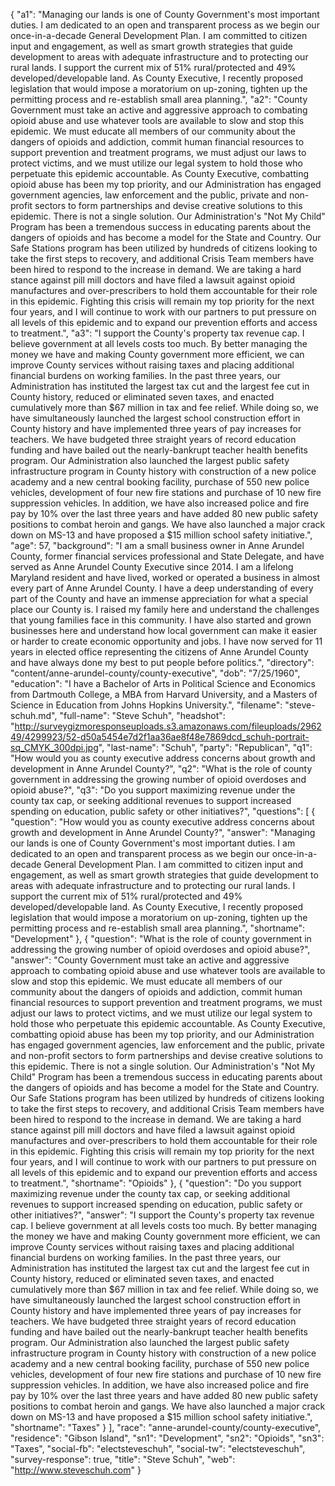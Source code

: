 {
  "a1": "Managing our lands is one of County Government's most important duties. I am dedicated to an open and transparent process as we begin our once-in-a-decade General Development Plan. I am committed to citizen input and engagement, as well as smart growth strategies that guide development to areas with adequate infrastructure and to protecting our rural lands. I support the current mix of 51% rural/protected and 49% developed/developable land. As County Executive, I recently proposed legislation that would impose a moratorium on up-zoning, tighten up the permitting process and re-establish small area planning.",
  "a2": "County Government must take an active and aggressive approach to combating opioid abuse and use whatever tools are available to slow and stop this epidemic. We must educate all members of our community about the dangers of opioids and addiction, commit human financial resources to support prevention and treatment programs, we must adjust our laws to protect victims, and we must utilize our legal system to hold those who perpetuate this epidemic accountable. As County Executive, combatting opioid abuse has been my top priority, and our Administration has engaged government agencies, law enforcement and the public, private and non-profit sectors to form partnerships and devise creative solutions to this epidemic. There is not a single solution. Our Administration's \"Not My Child\" Program has been a tremendous success in educating parents about the dangers of opioids and has become a model for the State and Country. Our Safe Stations program has been utilized by hundreds of citizens looking to take the first steps to recovery, and additional Crisis Team members have been hired to respond to the increase in demand. We are taking a hard stance against pill mill doctors and have filed a lawsuit against opioid manufactures and over-prescribers to hold them accountable for their role in this epidemic. Fighting this crisis will remain my top priority for the next four years, and I will continue to work with our partners to put pressure on all levels of this epidemic and to expand our prevention efforts and access to treatment.",
  "a3": "I support the County's property tax revenue cap. I believe government at all levels costs too much. By better managing the money we have and making County government more efficient, we can improve County services without raising taxes and placing additional financial burdens on working families. In the past three years, our Administration has instituted the largest tax cut and the largest fee cut in County history, reduced or eliminated seven taxes, and enacted cumulatively more than $67 million in tax and fee relief. While doing so, we have simultaneously launched the largest school construction effort in County history and have implemented three years of pay increases for teachers. We have budgeted three straight years of record education funding and have bailed out the nearly-bankrupt teacher health benefits program. Our Administration also launched the largest public safety infrastructure program in County history with construction of a new police academy and a new central booking facility, purchase of 550 new police vehicles, development of four new fire stations and purchase of 10 new fire suppression vehicles. In addition, we have also increased police and fire pay by 10% over the last three years and have added 80 new public safety positions to combat heroin and gangs. We have also launched a major crack down on MS-13 and have proposed a $15 million school safety initiative.",
  "age": 57,
  "background": "I am a small business owner in Anne Arundel County, former financial services professional and State Delegate, and have served as Anne Arundel County Executive since 2014. I am a lifelong Maryland resident and have lived, worked or operated a business in almost every part of Anne Arundel County. I have a deep understanding of every part of the County and have an immense appreciation for what a special place our County is. I raised my family here and understand the challenges that young families face in this community. I have also started and grown businesses here and understand how local government can make it easier or harder to create economic opportunity and jobs. I have now served for 11 years in elected office representing the citizens of Anne Arundel County and have always done my best to put people before politics.",
  "directory": "content/anne-arundel-county/county-executive",
  "dob": "7/25/1960",
  "education": "I have a Bachelor of Arts in Political Science and Economics from Dartmouth College, a MBA from Harvard University, and a Masters of Science in Education from Johns Hopkins University.",
  "filename": "steve-schuh.md",
  "full-name": "Steve Schuh",
  "headshot": "http://surveygizmoresponseuploads.s3.amazonaws.com/fileuploads/296249/4299923/52-d50a5454e7d2f1aa36ae8f48e7869dcd_schuh-portrait-sq_CMYK_300dpi.jpg",
  "last-name": "Schuh",
  "party": "Republican",
  "q1": "How would you as county executive address concerns about growth and development in Anne Arundel County?",
  "q2": "What is the role of county government in addressing the growing number of opioid overdoses and opioid abuse?",
  "q3": "Do you support maximizing revenue under the county tax cap, or seeking additional revenues to support increased spending on education, public safety or other initiatives?",
  "questions": [
    {
      "question": "How would you as county executive address concerns about growth and development in Anne Arundel County?",
      "answer": "Managing our lands is one of County Government's most important duties. I am dedicated to an open and transparent process as we begin our once-in-a-decade General Development Plan. I am committed to citizen input and engagement, as well as smart growth strategies that guide development to areas with adequate infrastructure and to protecting our rural lands. I support the current mix of 51% rural/protected and 49% developed/developable land. As County Executive, I recently proposed legislation that would impose a moratorium on up-zoning, tighten up the permitting process and re-establish small area planning.",
      "shortname": "Development"
    },
    {
      "question": "What is the role of county government in addressing the growing number of opioid overdoses and opioid abuse?",
      "answer": "County Government must take an active and aggressive approach to combating opioid abuse and use whatever tools are available to slow and stop this epidemic. We must educate all members of our community about the dangers of opioids and addiction, commit human financial resources to support prevention and treatment programs, we must adjust our laws to protect victims, and we must utilize our legal system to hold those who perpetuate this epidemic accountable. As County Executive, combatting opioid abuse has been my top priority, and our Administration has engaged government agencies, law enforcement and the public, private and non-profit sectors to form partnerships and devise creative solutions to this epidemic. There is not a single solution. Our Administration's \"Not My Child\" Program has been a tremendous success in educating parents about the dangers of opioids and has become a model for the State and Country. Our Safe Stations program has been utilized by hundreds of citizens looking to take the first steps to recovery, and additional Crisis Team members have been hired to respond to the increase in demand. We are taking a hard stance against pill mill doctors and have filed a lawsuit against opioid manufactures and over-prescribers to hold them accountable for their role in this epidemic. Fighting this crisis will remain my top priority for the next four years, and I will continue to work with our partners to put pressure on all levels of this epidemic and to expand our prevention efforts and access to treatment.",
      "shortname": "Opioids"
    },
    {
      "question": "Do you support maximizing revenue under the county tax cap, or seeking additional revenues to support increased spending on education, public safety or other initiatives?",
      "answer": "I support the County's property tax revenue cap. I believe government at all levels costs too much. By better managing the money we have and making County government more efficient, we can improve County services without raising taxes and placing additional financial burdens on working families. In the past three years, our Administration has instituted the largest tax cut and the largest fee cut in County history, reduced or eliminated seven taxes, and enacted cumulatively more than $67 million in tax and fee relief. While doing so, we have simultaneously launched the largest school construction effort in County history and have implemented three years of pay increases for teachers. We have budgeted three straight years of record education funding and have bailed out the nearly-bankrupt teacher health benefits program. Our Administration also launched the largest public safety infrastructure program in County history with construction of a new police academy and a new central booking facility, purchase of 550 new police vehicles, development of four new fire stations and purchase of 10 new fire suppression vehicles. In addition, we have also increased police and fire pay by 10% over the last three years and have added 80 new public safety positions to combat heroin and gangs. We have also launched a major crack down on MS-13 and have proposed a $15 million school safety initiative.",
      "shortname": "Taxes"
    }
  ],
  "race": "anne-arundel-county/county-executive",
  "residence": "Gibson Island",
  "sn1": "Development",
  "sn2": "Opioids",
  "sn3": "Taxes",
  "social-fb": "electsteveschuh",
  "social-tw": "electsteveschuh",
  "survey-response": true,
  "title": "Steve Schuh",
  "web": "http://www.steveschuh.com"
}
